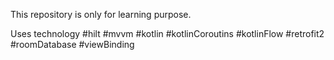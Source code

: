 
This repository is only for learning purpose.

Uses technology
#hilt
#mvvm
#kotlin 
#kotlinCoroutins
#kotlinFlow
#retrofit2
#roomDatabase
#viewBinding


